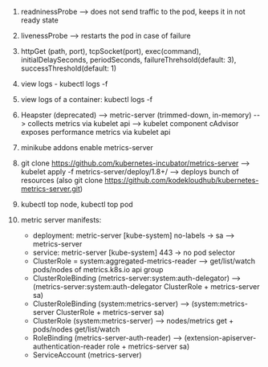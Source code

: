 1. readninessProbe --> does not send traffic to the pod, keeps it in not ready state
2. livenessProbe --> restarts the pod in case of failure
3. httpGet (path, port), tcpSocket(port), exec(command), initialDelaySeconds, periodSeconds, failureThrehsold(default: 3), successThreshold(default: 1)

4. view logs - kubectl logs -f <pod-name>
5. view logs of a container: kubectl logs -f <pod-name> <container-name>

6. Heapster (deprecated) -->  metric-server (trimmed-down, in-memory) --> collects metrics via kubelet api --> kubelet component cAdvisor exposes performance metrics via kubelet api
7. minikube addons enable metrics-server
8. git clone https://github.com/kubernetes-incubator/metrics-server --> kubelet apply -f metrics-server/deploy/1.8+/ --> deploys bunch of resources (also git clone https://github.com/kodekloudhub/kubernetes-metrics-server.git)
9. kubectl top node, kubectl top pod
10. metric server manifests:
    - deployment: metric-server [kube-system] no-labels -> sa --> metrics-server
    - service: metric-server [kube-system] 443 -> no pod selector
    - ClusterRole = system:aggregated-metrics-reader --> get/list/watch pods/nodes of metrics.k8s.io api group
    - ClusterRoleBinding (metrics-server:system:auth-delegator) --> (metrics-server:system:auth-delegator ClusterRole + metrics-server sa)
    - ClusterRoleBinding (system:metrics-server) --> (system:metrics-server ClusterRole + metrics-server sa)
    - ClusterRole (system:metrics-server) --> nodes/metrics get + pods/nodes get/list/watch
    - RoleBinding (metrics-server-auth-reader) --> (extension-apiserver-authentication-reader role + metrics-server sa)
    - ServiceAccount (metrics-server)
